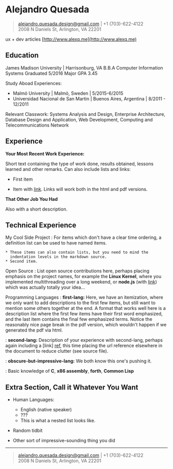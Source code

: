 Alejandro Quesada
============

> <alejandro.quesada.design@gmail.com> | +1 (703)-622-4122 \
> 2008 N Daniels St, Arlington, VA 22201


ux + dev articles [http://www.alexq.me](http://www.alexq.me)

Education
---------

James Madison University | Harrisonburg, VA
B.B.A Computer Information Systems
Graduated 5/2016 Major GPA 3.45


Study Aboad Experiences:

* Malm&#246; University | Malm&#246;, Sweden | 5/2015-6/2015
* Universidad Nacional de San Martin | Buenos Aires, Argentina | 8/2011 - 12/2011

Relevant Classwork: Systems Analysis and Design, Enterprise Architecture, Database Design and Application, Web Development, Computing and Telecommunications Network

Experience
----------

**Your Most Recent Work Experience:**

Short text containing the type of work done, results obtained,
lessons learned and other remarks. Can also include lists and
links:

* First item

* Item with [link](http://www.example.com). Links will work both in
  the html and pdf versions.

**That Other Job You Had**

Also with a short description.

Technical Experience
--------------------

My Cool Side Project
:   For items which don't have a clear time ordering, a definition
    list can be used to have named items.

    * These items can also contain lists, but you need to mind the
      indentation levels in the markdown source.
    * Second item.

Open Source
:   List open source contributions here, perhaps placing emphasis on
    the project names, for example the **Linux Kernel**, where you
    implemented multithreading over a long weekend, or **node.js**
    (with [link](http://nodejs.org)) which was actually totally
    your idea...

Programming Languages
:   **first-lang:** Here, we have an itemization, where we only want
    to add descriptions to the first few items, but still want to
    mention some others together at the end. A format that works well
    here is a description list where the first few items have their
    first word emphasized, and the last item contains the final few
    emphasized terms. Notice the reasonably nice page break in the pdf
    version, which wouldn't happen if we generated the pdf via html.

:   **second-lang:** Description of your experience with second-lang,
    perhaps again including a [link] [ref], this time placing the url
    reference elsewhere in the document to reduce clutter (see source
    file). 

:   **obscure-but-impressive-lang:** We both know this one's pushing
    it.

:   Basic knowledge of **C**, **x86 assembly**, **forth**, **Common Lisp**

[ref]: https://github.com/githubuser/superlongprojectname

Extra Section, Call it Whatever You Want
----------------------------------------

* Human Languages:

     * English (native speaker)
     * ???
     * This is what a nested list looks like.

* Random tidbit

* Other sort of impressive-sounding thing you did

----

> <alejandro.quesada.design@gmail.com> | +1 (703)-622-4122 \
> 2008 N Daniels St, Arlington, VA 22201
